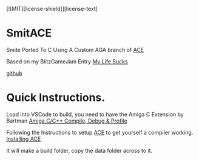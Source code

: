 [![MIT][license-shield]][license-text]
# SmitACE

Smite Ported To C
Using A Custom AGA branch of [ACE](https://github.com/Vairn/ACE/tree/AGA)

Based on my BlitzGameJam Entry [My Life Sucks](https://vairn.itch.io/my-life-sucks)

[github](https://github.com/Vairn/Smite/tree/PostJam)
# Quick Instructions.
Load into VSCode to build, you need to have the Amiga C Extension by Bartman 
[Amiga C/C++ Compile, Debug & Profile](https://marketplace.visualstudio.com/items?itemName=BartmanAbyss.amiga-debug)

Following the Instructions to setup [ACE](https://github.com/AmigaPorts/ACE) to get yourself a compiler working. 
[Installing ACE](https://github.com/AmigaPorts/ACE/blob/master/docs/installing/compiler.md)

It will make a build folder, copy the data folder across to it.

